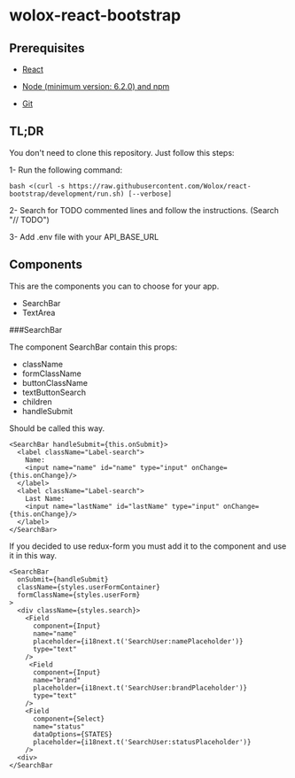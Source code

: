 wolox-react-bootstrap
==================

## Prerequisites

- [React](https://facebook.github.io/react/docs/getting-started.html)

- [Node (minimum version: 6.2.0) and npm](https://github.com/creationix/nvm#install-script)

- [Git](https://git-scm.com/book/en/v2/Getting-Started-Installing-Git)


## TL;DR

You don't need to clone this repository. Just follow this steps:

1- Run the following command:

```
bash <(curl -s https://raw.githubusercontent.com/Wolox/react-bootstrap/development/run.sh) [--verbose]
```

2- Search for TODO commented lines and follow the instructions. (Search "// TODO")

3- Add .env file with your API_BASE_URL

## Components

This are the components you can to choose for your app.
* SearchBar
* TextArea

###SearchBar

The component SearchBar contain this props:
* className
* formClassName
* buttonClassName
* textButtonSearch
* children
* handleSubmit

Should be called this way.

````
<SearchBar handleSubmit={this.onSubmit}> 
  <label className="Label-search">
    Name:
    <input name="name" id="name" type="input" onChange={this.onChange}/>
  </label>
  <label className="Label-search">
    Last Name:
    <input name="lastName" id="lastName" type="input" onChange={this.onChange}/>
  </label>
</SearchBar>
````

If you decided to use redux-form you must add it to the component and use it in this way.

```
<SearchBar
  onSubmit={handleSubmit}
  className={styles.userFormContainer}
  formClassName={styles.userForm}
>
  <div className={styles.search}>
    <Field
      component={Input}
      name="name"
      placeholder={i18next.t('SearchUser:namePlaceholder')}
      type="text"
    />
     <Field
      component={Input}
      name="brand"
      placeholder={i18next.t('SearchUser:brandPlaceholder')}
      type="text"
    />
    <Field
      component={Select}
      name="status"
      dataOptions={STATES}
      placeholder={i18next.t('SearchUser:statusPlaceholder')}
    />
  <div>
</SearchBar
```